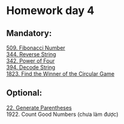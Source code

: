 # Homework day 4
## Mandatory:   
[509. Fibonacci Number](https://leetcode.com/submissions/detail/968025941/)  
[344. Reverse String](https://leetcode.com/submissions/detail/968041396/)  
[342. Power of Four](https://leetcode.com/submissions/detail/968065499/)  
[394. Decode String](https://leetcode.com/submissions/detail/973086986/)  
[1823. Find the Winner of the Circular Game](https://leetcode.com/submissions/detail/973083133/)  
## Optional:  
[22. Generate Parentheses]()  
1922. Count Good Numbers (chưa làm được)
